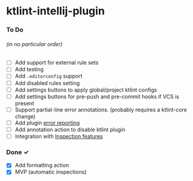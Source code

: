 # ktlint-intellij-plugin

### To Do
###### (in no particular order)
- [ ] Add support for external rule sets
- [ ] Add testing
- [ ] Add `.editorconfig` support
- [ ] Add disabled rules setting
- [ ] Add settings buttons to apply global/project ktlint configs
- [ ] Add settings buttons for pre-push and pre-commit hooks if VCS is present
- [ ] Support partial-line error annotations. (probably requires a ktlint-core change)
- [ ] Add plugin [error reporting](https://www.plugin-dev.com/intellij/general/error-reporting/)
- [ ] Add annotation action to disable ktlint plugin
- [ ] Integration with [Inspection features](https://jetbrains.org/intellij/sdk/docs/reference_guide/custom_language_support/code_inspections_and_intentions.html)

### Done ✓
- [x] Add formatting action
- [x] MVP (automatic inspections)